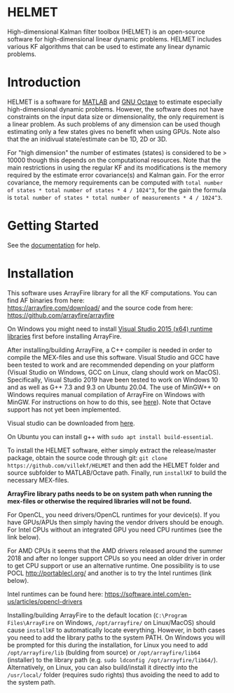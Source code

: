 # HELMET

High-dimensional Kalman filter toolbox (HELMET) is an open-source software for high-dimensional linear dynamic problems. HELMET includes various KF algorithms that can be used to estimate any linear dynamic problems.

# Introduction

HELMET is a software for [MATLAB](https://www.mathworks.com/) and [GNU Octave](https://www.gnu.org/software/octave/) to estimate especially high-dimensional dynamic problems. However, the software does not have constraints on the input data size or dimensionality, the only requirement is a linear problem. As such problems of any dimension can be used though estimating only a few states gives no benefit when using GPUs. Note also that the an inidivual state/estimate can be 1D, 2D or 3D.

For "high dimension" the number of estimates (states) is considered to be > 10000 though this depends on the computational resources. Note that the main restrictions in using the regular KF and its modifications is the memory required by the estimate error covariance(s) and Kalman gain. For the error covariance, the memory requirements can be computed with `total number of states * total number of states * 4 / 1024^3`, for the gain the formula is `total number of states * total number of measurements * 4 / 1024^3`.

# Getting Started

See the [documentation](https://github.com/villekf/HELMET/blob/main/documentation.pdf) for help.

# Installation

This software uses ArrayFire library for all the KF computations. You can find AF binaries from here:  
https://arrayfire.com/download/
and the source code from here:  
https://github.com/arrayfire/arrayfire

On Windows you might need to install [Visual Studio 2015 (x64) runtime libraries](https://www.microsoft.com/en-in/download/details.aspx?id=48145) first before installing ArrayFire.

After installing/building ArrayFire, a C++ compiler is needed in order to compile the MEX-files and use this software. Visual Studio and GCC have been tested to work and are recommended depending on your platform (Visual Studio on Windows, GCC on Linux, clang should work on MacOS). Specifically, Visual Studio 2019 have been tested to work on Windows 10 and as well as G++ 7.3 and 9.3 on Ubuntu 20.04. The use of MinGW++ on Windows requires manual compilation of ArrayFire on Windows with MinGW. For instructions on how to do this, see [here](https://github.com/villekf/OMEGA/wiki/Building-ArrayFire-with-Mingw-on-Windows)). Note that Octave support has not yet been implemented.

Visual studio can be downloaded from [here](https://visualstudio.microsoft.com/).

On Ubuntu you can install g++ with `sudo apt install build-essential`.

To install the HELMET software, either simply extract the release/master package, obtain the source code through git: `git clone https://github.com/villekf/HELMET`
and then add the HELMET folder and source subfolder to MATLAB/Octave path. Finally, run `installKF` to build the necessary MEX-files. 

**ArrayFire library paths needs to be on system path when running the mex-files or otherwise the required libraries will not be found.**

For OpenCL, you need drivers/OpenCL runtimes for your device(s). If you have GPUs/APUs then simply having the vendor drivers should be enough. For Intel CPUs without an integrated GPU you need CPU runtimes (see the link below). 

For AMD CPUs it seems that the AMD drivers released around the summer 2018 and after no longer support CPUs so you need an older driver in order to get CPU support or use an alternative runtime. One possibility is to use POCL http://portablecl.org/ and another is to try the Intel runtimes (link below).

Intel runtimes can be found here:
https://software.intel.com/en-us/articles/opencl-drivers

Installing/building ArrayFire to the default location (`C:\Program Files\ArrayFire` on Windows, `/opt/arrayfire/` on Linux/MacOS) should cause `installKF` to automatically locate everything. However, in both cases you need to add the library paths to the system PATH. On Windows you will be prompted for this during the installation, for Linux you need to add `/opt/arrayfire/lib` (bulding from source) or `/opt/arrayfire/lib64` (installer) to the library path (e.g. `sudo ldconfig /opt/arrayfire/lib64/`). Alternatively, on Linux, you can also build/install it directly into the `/usr/local/` folder (requires sudo rights) thus avoiding the need to add to the system path.

